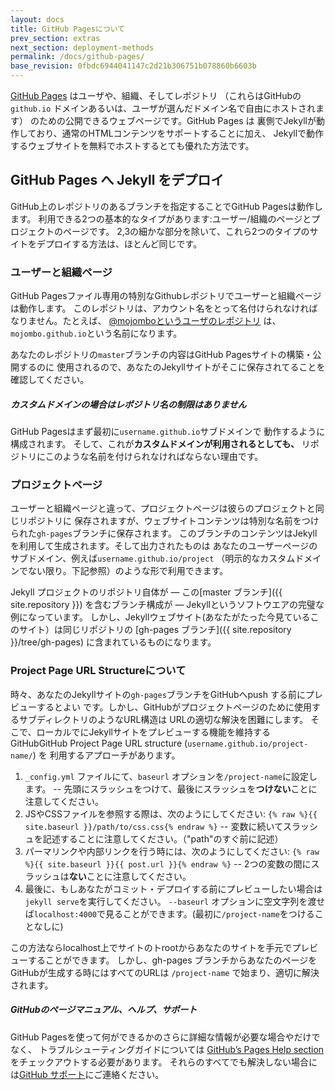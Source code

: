 ```yaml
---
layout: docs
title: GitHub Pagesについて
prev_section: extras
next_section: deployment-methods
permalink: /docs/github-pages/
base_revision: 0fbdc6944041147c2d21b306751b078860b6603b
---
```


<!--original
---
layout: docs
title: GitHub Pages
prev_section: extras
next_section: deployment-methods
permalink: /docs/github-pages/
---
-->

[GitHub Pages](http://pages.github.com) はユーザや、組織、そしてレポジトリ
（これらはGitHubの `github.io` ドメインあるいは、ユーザが選んだドメイン名で自由にホストされます）
のための公開できるウェブページです。GitHub Pages は
裏側でJekyllが動作しており、通常のHTMLコンテンツをサポートすることに加え、
Jekyllで動作するウェブサイトを無料でホストするとても優れた方法です。

<!--original
[GitHub Pages](http://pages.github.com) are public web pages for users,
organizations, and repositories, that are freely hosted on GitHub's
`github.io` domain or on a custom domain name of your choice. GitHub Pages are
powered by Jekyll behind the scenes, so in addition to supporting regular HTML
content, they’re also a great way to host your Jekyll-powered website for free.
-->

## GitHub Pages へ Jekyll をデプロイ

<!--original
## Deploying Jekyll to GitHub Pages
-->

GitHub上のレポジトリのあるブランチを指定することでGitHub Pagesは動作します。
利用できる2つの基本的なタイプがあります:ユーザー/組織のページとプロジェクトのページです。
2,3の細かな部分を除いて、これら2つのタイプのサイトをデプロイする方法は、ほとんど同じです。

<!--original
GitHub Pages work by looking at certain branches of repositories on GitHub.
There are two basic types available: user/organization pages and project pages.
The way to deploy these two types of sites are nearly identical, except for a
few minor details.
-->

### ユーザーと組織ページ

<!--original
### User and Organization Pages
-->

GitHub Pagesファイル専用の特別なGithubレポジトリでユーザーと組織ページは動作します。
このレポジトリは、アカウント名をとって名付けられなければなりません。たとえば、
[@mojomboというユーザのレポジトリ](https://github.com/mojombo/mojombo.github.io)
は、`mojombo.github.io`という名前になります。

<!--original
User and organization pages live in a special GitHub repository dedicated to
only the GitHub Pages files. This repository must be named after the account
name. For example, [@mojombo’s user page
repository](https://github.com/mojombo/mojombo.github.io) has the name
`mojombo.github.io`.
-->

あなたのレポジトリの`master`ブランチの内容はGitHub Pagesサイトの構築・公開するのに
使用されるので、あなたのJekyllサイトがそこに保存されてることを確認してください。

<!--original
Content from the `master` branch of your repository will be used to build and
publish the GitHub Pages site, so make sure your Jekyll site is stored there.
-->

<div class="note info">
  <h5>カスタムドメインの場合はレポジトリ名の制限はありません</h5>
  <p>
    GitHub Pagesはまず最初に<code>username.github.io</code>サブドメインで
    動作するように構成されます。
    そして、これが<strong>カスタムドメインが利用されるとしても、</strong>
    リポジトリにこのような名前を付けられなければならない理由です。
  </p>
</div>

<!--original
<div class="note info">
  <h5>Custom domains do not affect repository names</h5>
  <p>
    GitHub Pages are initially configured to live under the
    <code>username.github.io</code> subdomain, which is why repositories must
    be named this way <strong>even if a custom domain is being used</strong>.
  </p>
</div>
-->

### プロジェクトページ

<!--original
### Project Pages
-->

ユーザーと組織ページと違って、プロジェクトページは彼らのプロジェクトと同じリポジトリに
保存されますが、ウェブサイトコンテンツは特別な名前をつけられた`gh-pages`ブランチに保存されます。
このブランチのコンテンツはJekyllを利用して生成されます。そして出力されたものは
あなたのユーザーページのサブドメイン、例えば`username.github.io/project`
（明示的なカスタムドメインでない限り。下記参照）のような形で利用できます。

<!--original
Unlike user and organization Pages, Project Pages are kept in the same
repository as the project they are for, except that the website content is
stored in a specially named `gh-pages` branch. The content of this branch will
be rendered using Jekyll, and the output will become available under a subpath
of your user pages subdomain, such as `username.github.io/project` (unless a
custom domain is specified—see below).
-->

Jekyll プロジェクトのリポジトリ自体が — この[master ブランチ]({{ site.repository }}) 
を含むブランチ構成が — Jekyllというソフトウエアの完璧な例になっています。
しかし、Jekyllウェブサイト(あなたがたった今見ているこのサイト）は同じリポジトリの
[gh-pages ブランチ]({{ site.repository }}/tree/gh-pages) に含まれているものになります。

<!--original
The Jekyll project repository itself is a perfect example of this branch
structure—the [master branch]({{ site.repository }}) contains the
actual software project for Jekyll, however the Jekyll website (that you’re
looking at right now) is contained in the [gh-pages
branch]({{ site.repository }}/tree/gh-pages) of the same repository.
-->

### Project Page URL Structureについて

<!--original
### Project Page URL Structure
-->

時々、あなたのJekyllサイトの`gh-pages`ブランチをGitHubへpush する前にプレビューするとよい
です。しかし、GitHubがプロジェクトページのために使用するサブディレクトリのようなURL構造は
URLの適切な解決を困難にします。
そこで、ローカルでにJekyllサイトをプレビューする機能を維持する 
GitHubGitHub Project Page URL structure (`username.github.io/project-name/`) を
利用するアプローチがあります。

<!--original
Sometimes it's nice to preview your Jekyll site before you push your `gh-pages`
branch to GitHub. However, the subdirectory-like URL structure GitHub uses for
Project Pages complicates the proper resolution of URLs. Here is an approach to
utilizing the GitHub Project Page URL structure (`username.github.io/project-name/`)
whilst maintaining the ability to preview your Jekyll site locally.
-->

1. `_config.yml` ファイルにて、`baseurl` オプションを`/project-name`に設定します。 -- 先頭にスラッシュをつけて、最後にスラッシュを**つけない**ことに注意してください。
2. JSやCSSファイルを参照する際は、次のようにしてください:
   `{% raw %}{{ site.baseurl }}/path/to/css.css{% endraw %}` -- 変数に続いてスラッシュを記述することに注意してください。（"path"のすぐ前に記述）
3. パーマリンクや内部リンクを行う時には、次のようにしてください:
   `{% raw %}{{ site.baseurl }}{{ post.url }}{% endraw %}` -- 2つの変数の間にスラッシュは**ない**ことに注意してください。
4. 最後に、もしあなたがコミット・デプロイする前にプレビューしたい場合は`jekyll serve`を実行してください。
   `--baseurl` オプションに空文字列を渡せば`localhost:4000`で見ることができます。(最初に`/project-name`をつけることなしに)

<!--original
1. In `_config.yml`, set the `baseurl` option to `/project-name` -- note the
   leading slash and the **absence** of a trailing slash.
2. When referencing JS or CSS files, do it like this:
   `{% raw %}{{ site.baseurl }}/path/to/css.css{% endraw %}` -- note the slash
   immediately following the variable (just before "path").
3. When doing permalinks or internal links, do it like this:
   `{% raw %}{{ site.baseurl }}{{ post.url }}{% endraw %}` -- note that there
   is **no** slash between the two variables.
4. Finally, if you'd like to preview your site before committing/deploying using
   `jekyll serve`, be sure to pass an **empty string** to the `--baseurl` option,
   so that you can view everything at `localhost:4000` normally (without
   `/project-name` at the beginning): `jekyll serve --baseurl ''`
-->

この方法ならlocalhost上でサイトのトrootからあなたのサイトを手元でプレビューすることができます。
しかし、gh-pages ブランチからあなたのページをGitHubが生成する時にはすべてのURLは
 `/project-name` で始まり、適切に解決されます。

<!--original
This way you can preview your site locally from the site root on localhost,
but when GitHub generates your pages from the gh-pages branch all the URLs
will start with `/project-name` and resolve properly.
-->

<div class="note">
  <h5>GitHubのページマニュアル、ヘルプ、サポート</h5>
  <p>
    GitHub Pagesを使って何ができるかのさらに詳細な情報が必要な場合やだけでなく、
    トラブルシューティングガイドについては <a 
    href="https://help.github.com/categories/20/articles">GitHub’s Pages Help
    section</a>をチェックアウトする必要があります。 それらのすべてでも解決しない場合には<a
    href="https://github.com/contact">GitHub サポート</a>にご連絡ください。
  </p>
</div>

<!--original
<div class="note">
  <h5>GitHub Pages Documentation, Help, and Support</h5>
  <p>
    For more information about what you can do with GitHub Pages, as well as for
    troubleshooting guides, you should check out <a
    href="https://help.github.com/categories/20/articles">GitHub’s Pages Help
    section</a>. If all else fails, you should contact <a
    href="https://github.com/contact">GitHub Support</a>.
  </p>
</div>
-->
